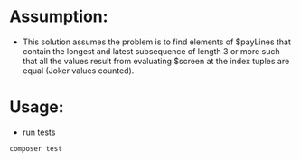 # Assumption:

- This solution assumes the problem is to find elements of $payLines that contain the longest and latest subsequence of length 3 or more such that all the values result from evaluating $screen at the index tuples are equal (Joker values counted).

# Usage:

- run tests

```bash
composer test
```